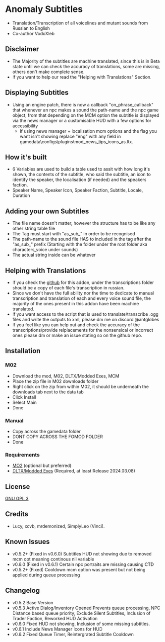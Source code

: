 # Anomaly Subtitles
- Translation/Transcription of all voicelines and mutant sounds from Russian to English
- Co-author VodoXleb

## Disclaimer
- The Majority of the subtitles are machine translated, since this is in Beta state until we can check the accuracy of translations,  some are missing, others don't make complete sense.
- If you want to help our read the "Helping with Translations" Section.

## Displaying Subtitles
- Using an engine patch, there is now a callback "on_phrase_callback" that whenever an npc makes a sound
  the path-name and the npc game object, from that depending on the MCM option the subtitle is displayed
  via the news manager or a customisable HUD with a few options for accessibility
  - If using news manager + localisation mcm options and the flag you want isn't showing replace "eng" with any field in gamedata\configs\plugins\mod_news_tips_icons_as.ltx.

## How it's built
- 6 Variables are used to build a table used to assit with how long it's shown, the contents of the subtitle, who said the subtitle, an icon to identify the speaker, the localisation (if needed) and the speakers faction.
- Speaker Name, Speaker Icon, Speaker Faction, Subtitle, Locale, Duration
  
## Adding your own Subtitles
- The file name doesn't matter, however the structure has to be like any other string table file
- The Tag must start with "as_sub_" in order to be recognised
- The path-name to the sound file HAS to included in the tag after the "as_sub_" prefix (Starting with the folder under the root folder aka characters_voice under sounds)
- The actual string inside can be whatever 

## Helping with Translations
- If you check the [github](https://github.com/antglobes/Anomaly-Subtitles) for this addon, under the transcriptions folder should be a copy of each file's transcription in russian.
- Since we don't have the full ability nor the time to dedicate to manual transcription and translation of each and every voice sound file, the majority of the ones present in this addon have been machine translated.
- If you want access to the script that is used to translate/transcribe .ogg files and write the outputs to xml, please dm me on discord @antglobes
- If you feel like you can help out and check the accuracy of the transcriptions/provide relplacements for the nonsensical or incorrect ones please dm or make an issue stating so on the github repo.

## Installation
### M02
- Download the mod, M02, DLTX/Modded Exes, MCM
- Place the zip file in M02 downloads folder
- Right click on the zip from within M02, it should be underneath the downloads tab next to the data tab
- Click Install
- Select Main
- Done

### Manual
- Copy across the gamedata folder
- DONT COPY ACROSS THE FOMOD FOLDER
- Done
  
### Requirements
- [MO2](https://github.com/ModOrganizer2/modorganizer) (optional but preferred)
- [DLTX/Modded Exes](https://github.com/themrdemonized/STALKER-Anomaly-modded-exes) (Required, at least Release 2024.03.08)

## License
[GNU GPL 3](https://www.gnu.org/licenses/gpl-3.0.en.html)

## Credits
- Lucy, xcvb, mrdemonized, SimplyLeo (Vinci).
  
## Known Issues
- v0.5.2+ (Fixed in v0.6.0) Subtitles HUD not showing due to removed mcm opt meaning continous nil variable
- v0.6.0 (Fixed in v0.6.1) Certain npc portraits are missing causing CTD
- v0.5.2+ (Fixed) Cooldown mcm option was present but not being applied during queue processing
  
## Changelog
- v0.5.2 Base Version
- v0.5.3 Active Dialog/Inventory Opened Prevents queue processing, NPC Distance based queue priority, Exclude Silent Subtitles, Inclusion of Trader Faction, Reworked HUD Activation
- v0.6.0 Fixed HUD not showing, Inclusion of some missing subtitles.
- v0.6.1 Include News Manager Icons for HUD
- v0.6.2 Fixed Queue Timer, Reintergrated Subtitle Cooldown
